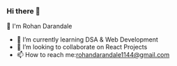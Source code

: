 ### Hi there 👋
💫 I'm Rohan Darandale

- 🌱 I’m currently learning DSA & Web Development
- 👯 I’m looking to collaborate on React Projects
- 📫 How to reach me:rohandarandale1144@gmail.com

